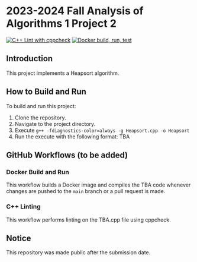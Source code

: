 # 2023-2024 Fall Analysis of Algorithms 1 Project 2

[![C++ Lint with cppcheck](https://github.com/baglayan/blg335e-hw2/actions/workflows/cpp-lint.yml/badge.svg)](https://github.com/baglayan/blg335e-hw2/actions/workflows/cpp-lint.yml)
[![Docker build, run, test](https://github.com/baglayan/blg335e-hw2/actions/workflows/docker-image.yml/badge.svg)](https://github.com/baglayan/blg335e-hw2/actions/workflows/docker-image.yml)

## Introduction

This project implements a Heapsort algorithm.

## How to Build and Run

To build and run this project:
1. Clone the repository.
2. Navigate to the project directory.
3. Execute `g++ -fdiagnostics-color=always -g Heapsort.cpp -o Heapsort`
4. Run the execute with the following format: TBA

## GitHub Workflows (to be added)

### Docker Build and Run

This workflow builds a Docker image and compiles the TBA code whenever changes are pushed to the `main` branch or a pull request is made.

### C++ Linting

This workflow performs linting on the TBA.cpp file using cppcheck.

## Notice

This repository was made public after the submission date.